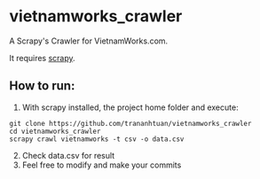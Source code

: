 # vietnamworks_crawler
A Scrapy's Crawler for VietnamWorks.com.

It requires [scrapy](http://scrapy.org/).

## How to run:
1. With scrapy installed,  the project home folder and execute: 
```
git clone https://github.com/trananhtuan/vietnamworks_crawler
cd vietnamworks_crawler
scrapy crawl vietnamworks -t csv -o data.csv
```
2. Check data.csv for result
3. Feel free to modify and make your commits
